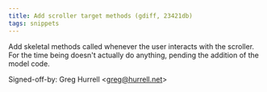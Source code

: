 ```yaml
---
title: Add scroller target methods (gdiff, 23421db)
tags: snippets
---
```


Add skeletal methods called whenever the user interacts with the scroller. For the time being doesn't actually do anything, pending the addition of the model code.

Signed-off-by: Greg Hurrell &lt;greg@hurrell.net&gt;
